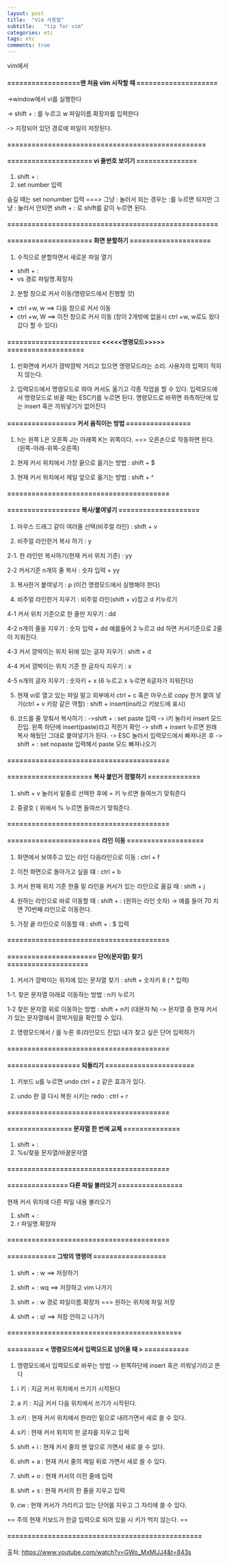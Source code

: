 ```yaml
---
layout: post
title:  "Vim 사용법"
subtitle:   "tip for vim"
categories: etc
tags: etc
comments: true
---
```


vim에서

####   ==================맨 처음 vim 시작할 때 ====================

->window에서 vi를 실행한다

-> shift + : 를 누르고 w 파일이름.확장자를 입력한다

-> 지정되어 있던 경로에 파일이 저장된다.

#### =================================================

#### ===================== vi 줄번호 보이기 ===============

1. shift + :
2. set number 입력

숨길 때는 set nonumber 입력
===> 그냥 : 눌러서 되는 경우는 :를 누르면 되지만 그냥 : 눌러서 안되면
shift + : 로 shift를 같이 누르면 된다.

####  ====================================================


####  ===================== 화면 분할하기 ====================

1. 수직으로 분할하면서 새로운 파일 열기
- shift + :
- vs 경로 파일명.확장자

2. 분할 창으로 커서 이동(명령모드에서 진행할 것)
- ctrl +w, w ==> 다음 창으로 커서 이동
- ctrl +w, W ==> 이전 창으로 커서 이동
(창이 2개밖에 없을시 ctrl +w, w로도 왔다 갔다 할 수 있다)

####   ======================= <<<<<명령모드>>>>> ===================

1. 빈화면에 커서가 깜박깜박 거리고 있으면 명령모드라는 소리.
사용자의 입력이 적히지 않는다.


2. 입력모드에서 명령모드로 와야 커서도 옮기고 각종 작업을 할 수 있다.
입력모드에서 명령모드로 바꿀 때는 ESC키를 누르면 된다.
명령모드로 바뀌면 좌측하단에 있는 insert 혹은 끼워넣기가 없어진다

####  =================  커서 움직이는 방법  ================

1. h는 왼쪽 L은 오른쪽  J는 아래쪽 K는 위쪽이다. ==> 오른손으로 작동하면 된다.
(왼쪽-아래-위쪽-오른쪽)

2. 현재 커서 위치에서 가장 끝으로 옮기는 방법 : shift + $

3. 현재 커서 위치에서 제일 앞으로 옮기는 방법 : shift + ^

####   ========================================

####   ================== 복사/붙여넣기  ====================

1. 마우스 드래그 같이 여러줄 선택(비주얼 라인) : shift  + v

2. 비주얼 라인한거 복사 하기 : y

2-1. 한 라인만 복사하기(현재 커서 위치 기준) : yy

2-2 커서기준 n개의 줄 복사 : 숫자 입력 + yy

3. 복사한거 붙여넣기 : p
(이건 명령모드에서 실행해야 한다)

4. 비주얼 라인한거 지우기 : 비주얼 라인(shift + v)잡고 d 키누르기

4-1 커서 위치 기준으로 한 줄만 지우기 : dd

4-2 n개의 줄을 지우기 : 숫자 입력 + dd 예를들어 2 누르고 dd 하면 커서기준으로 2줄이
지워진다.

4-3 커서 깜박이는 위치 뒤에 있는 글자 지우기 : shift + d

4-4 커서 깜박이는 위치 기준 한 글자식 지우기 : x

4-5 n개의 글자 지우기 : 숫자키 + x (6 누르고 x 누르면 6글자가 지워진다)

5. 현재 vi로 열고 있는 파일 말고 외부에서 ctrl + c 혹은 마우스로 copy 한거 붙여 넣기(ctrl + v 키랑 같은 역할)
: shift + insert(ins라고 키보드에 표시)


6. 코드를 줄 맞춰서 복사하기 :
->shift + : set paste 입력
-> i키 눌러서 insert 모드 진입. 왼쪽 하단에 insert(paste)라고 적힌거 확인
-> shift + insert 누르면 원래 복사 해뒀던 그대로 붙여넣기가 된다.
-> ESC 눌러서 입력모드에서 빠져나온 후
-> shift + : set nopaste 입력해서 paste 모드  빠져나오기

####   ========================================

####  =====================  복사 붙인거 정렬하기  =============

1. shift + v 눌러서 밑줄로 선택한 후에 = 키 누르면 들여쓰기 맞춰준다

2. 중괄호 { 위에서 % 누르면 들여쓰기 맞춰준다.

####   ========================================

####  =======================  라인 이동  ===================

1. 화면에서 보여주고 있는 라인 다음라인으로 이동 :  ctrl + f

2. 이전 화면으로 돌아가고 싶을 떄 : ctrl + b

3. 커서 현재 위치 기준 한줄 밑 라인을 커서가 있는 라인으로 옮길 때 : shift + j

4. 원하는 라인으로 바로 이동할 때 : shift + : (원하는 라인 숫자)
-> 예를 들어 70 치면 70번째 라인으로 이동한다.

5. 가장 끝 라인으로 이동할 때 : shift + : $ 입력

####   ========================================

####   ======================  단어(문자열) 찾기  ====================

1. 커서가 깜박이는 위치에 있는 문자열 찾기 : shift + 숫자키 8 ( * 입력)

1-1. 찾은 문자열 아래로 이동하는 방법 : n키 누르기

1-2 찾은 문자열 위로 이동하는 방법 : shift + n키 (대문자 N)
-> 문자열 중 현재 커서가 있는 문자열에서 깜박거림을 확인할 수 있다.

2. 명령모드에서 / 를 누른 후(라인모드 진입) 내가 찾고 싶은 단어 입력하기

####  ========================================

####   ==================   되돌리기  ======================

1. 키보드 u를 누르면 undo ctrl + z 같은 효과가 있다.

2. undo 한 걸 다시 복원 시키는 redo : ctrl + r

####   ========================================

####  ================  문자열 한 번에 교체  ==============

1. shift + :
2. %s/찾을 문자열/바꿀문자열

####  ========================================

####   ===============  다른 파일 불러오기 ================

현재 커서 위치에 다른 파일 내용 불러오기

1. shift + :
2. r 파일명.확장자

####   ========================================

####  ============   그밖의 명령어  ==================

1. shift + : w ==> 저장하기

2. shift + : wq ==> 저장하고 vim 나가기

3. shift + : w 경로 파일이름.확장자 ==> 원하는 위치에 파일 저장

4. shift + : q! ==> 저장 안하고 나가기

####  ===========================================

####  ========= < 명령모드에서 입력모드로 넘어올 때 > ===========

1. 명령모드에서 입력모드로 바꾸는 방법
-> 왼쪽하단에 insert 혹은 끼워넣기라고 뜬다

1) i 키 : 지금 커서 위치에서 쓰기가 시작된다

2) a 키 : 지금 커서 다음 위치에서 쓰기가 시작된다.

3) o키 : 현재 커서 위치에서 한라인 밑으로 내려가면서 새로 쓸 수 있다.

4) s키 : 현재 커서 위치의 한 글자를 지우고 입력

5) shift + i : 현재 커서 줄의 맨 앞으로 가면서 새로 쓸 수 있다.

6) shift + a : 현재 커서 줄의 제일 뒤로 가면서 새로 쓸 수 있다.

7) shift + o : 현재 커서의 이전 줄에 입력

8) shift + s : 현재 커서의 한 줄을 지우고 입력

9) cw : 현재 커서가 가리키고 있는 단어를 지우고 그 자리에 쓸 수 있다.


== 주의 현재 키보드가 한글 입력으로 되어 있을 시 키가 먹지 않는다. ==

####  ================================================









출처:
https://www.youtube.com/watch?v=GWo_MxMlJJ4&t=843s
